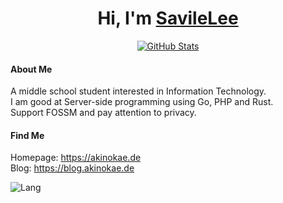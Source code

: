 <p>
  <h1 align="center">
    <b>Hi, I'm <a href="https://vipstart.cn">SavileLee</a>  </b>
  </h1>
</p>

<p align="center">
  <a href="https://github.com/SavileLee">
    <img alt="GitHub Stats" src="https://github-readme-stats.vercel.app/api?username=SavileLee&hide=issues&hide_title=true&include_all_commits=true&bg_color=30,e96443,904e95&title_color=fff&text_color=fff" />
    </a>
</p>

#### About Me
A middle school student interested in Information Technology.  
I am good at Server-side programming using Go, PHP and Rust.  
Support FOSSM and pay attention to privacy.  
#### Find Me
Homepage: <https://akinokae.de>  
Blog: <https://blog.akinokae.de>  

![Lang](https://github-readme-stats.vercel.app/api/top-langs/?username=AkinoKaede&exclude_repo=sakura_kernel_xiaomi_sdm845,SticKernel_sdm845&layout=compact&title_color=FB7299)  
